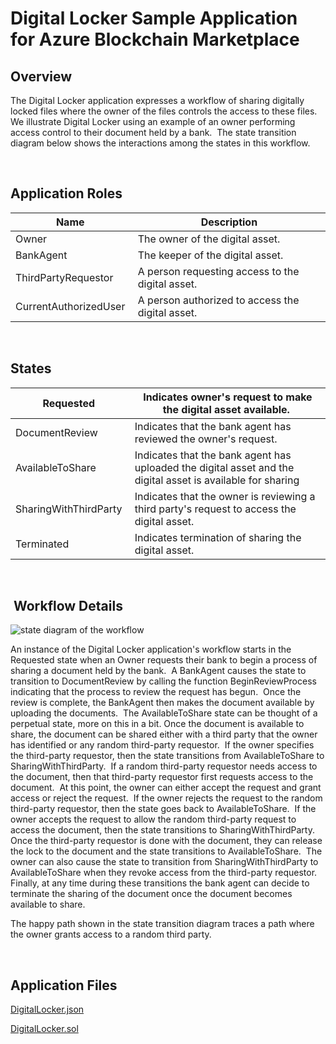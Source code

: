 Digital Locker Sample Application for Azure Blockchain Marketplace
==================================================================

Overview 
---------

The Digital Locker application expresses a workflow of sharing digitally locked
files where the owner of the files controls the access to these files.  We
illustrate Digital Locker using an example of an owner performing access control
to their document held by a bank.  The state transition diagram below shows the
interactions among the states in this workflow. 

<br />

Application Roles 
------------------

| Name                   | Description                                       |
|------------------------|---------------------------------------------------|
| Owner                  | The owner of the digital asset.                   |
| BankAgent              | The keeper of the digital asset.                  |
| ThirdPartyRequestor    | A person requesting access to the digital asset.  |
| CurrentAuthorizedUser  | A person authorized to access the digital asset.  |

<br />

States 
-------

| Requested              | Indicates owner's request to make the digital asset available.                                             |
|------------------------|------------------------------------------------------------------------------------------------------------|
| DocumentReview         | Indicates that the bank agent has reviewed the owner's request.                                            |
| AvailableToShare       | Indicates that the bank agent has uploaded the digital asset and the digital asset is available for sharing  |
| SharingWithThirdParty  | Indicates that the owner is reviewing a third party's request to access the digital asset.                 |
| Terminated             | Indicates termination of sharing the digital asset.                                                        |

<br />

 Workflow Details
-----------------

![state diagram of the workflow](https://raw.githubusercontent.com/caleteeter/digital-locker/master/media/3540f1547a7326c32df839411dfbf0b8.png)

An instance of the Digital Locker application's workflow starts in the Requested
state when an Owner requests their bank to begin a process of sharing a document
held by the bank.  A BankAgent causes the state to transition to DocumentReview
by calling the function BeginReviewProcess indicating that the process to review
the request has begun.  Once the review is complete, the BankAgent then makes
the document available by uploading the documents.  The AvailableToShare state
can be thought of a perpetual state, more on this in a bit. Once the document is
available to share, the document can be shared either with a third party that
the owner has identified or any random third-party requestor.  If the owner
specifies the third-party requestor, then the state transitions from
AvailableToShare to SharingWithThirdParty.  If a random third-party requestor
needs access to the document, then that third-party requestor first requests
access to the document.  At this point, the owner can either accept the request
and grant access or reject the request.  If the owner rejects the request to the
random third-party requestor, then the state goes back to AvailableToShare.  If
the owner accepts the request to allow the random third-party request to access
the document, then the state transitions to SharingWithThirdParty.  Once the
third-party requestor is done with the document, they can release the lock to
the document and the state transitions to AvailableToShare.  The owner can also
cause the state to transition from SharingWithThirdParty to AvailableToShare
when they revoke access from the third-party requestor.  Finally, at any time
during these transitions the bank agent can decide to terminate the sharing of
the document once the document becomes available to share. 

The happy path shown in the state transition diagram traces a path where the
owner grants access to a random third party. 

<br />

Application Files
-----------------
[DigitalLocker.json](https://raw.githubusercontent.com/caleteeter/digital-locker/master/DigitalLocker.json)

[DigitalLocker.sol](https://raw.githubusercontent.com/caleteeter/digital-locker/master/contracts/DigitalLocker.sol)
